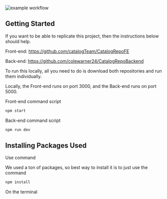 ![example workflow](https://github.com/catalogTeam/CatalogRepoFE/actions/workflows/node.js.yml/badge.svg)

## Getting Started

If you want to be able to replicate this project, then the instructions below should help.
 
Front-end: https://github.com/catalogTeam/CatalogRepoFE

Back-end: https://github.com/colewarner24/CatalogRepoBackend

To run this locally, all you need to do is download both repositories and run them individually.

Locally, the Front-end runs on port 3000, and the Back-end runs on port 5000.

Front-end command script

```md
npm start
```

Back-end command script
```md
npm run dev
```

## Installing Packages Used

Use command 

We used a ton of packages, so best way to install it is to just use the command

```md
npm install
```

On the terminal